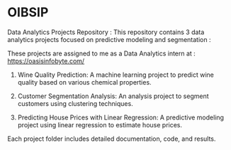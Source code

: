 # OIBSIP

Data Analytics Projects Repository : This repository contains 3 data analytics projects focused on predictive modeling and segmentation :

These projects are assigned to me as a Data Analytics intern at : https://oasisinfobyte.com/

1. Wine Quality Prediction: A machine learning project to predict wine quality based on various chemical properties.
 
2. Customer Segmentation Analysis: An analysis project to segment customers using clustering techniques.
 
3. Predicting House Prices with Linear Regression: A predictive modeling project using linear regression to estimate house prices.

Each project folder includes detailed documentation, code, and results.
